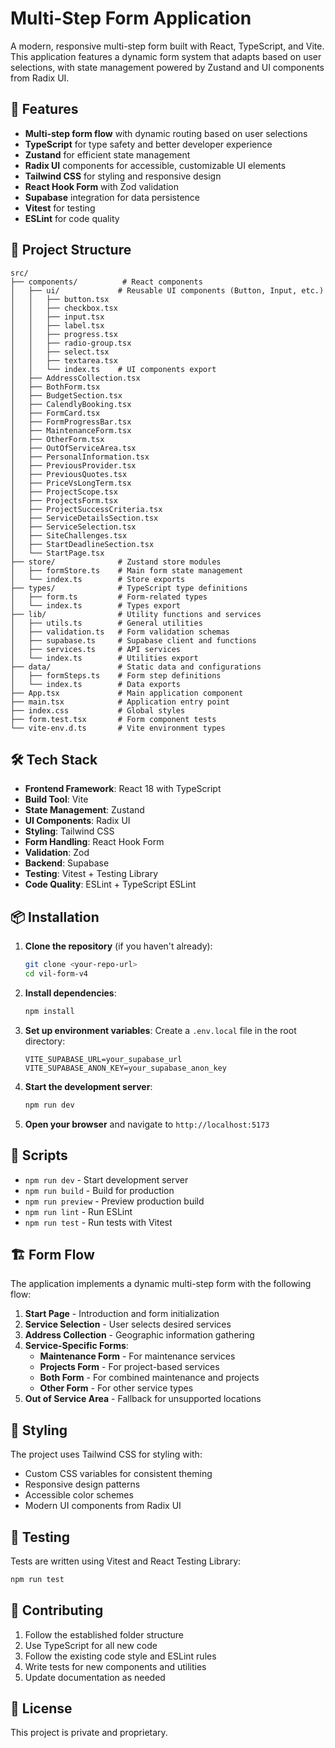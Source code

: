 # Multi-Step Form Application

A modern, responsive multi-step form built with React, TypeScript, and Vite. This application features a dynamic form system that adapts based on user selections, with state management powered by Zustand and UI components from Radix UI.

## 🚀 Features

- **Multi-step form flow** with dynamic routing based on user selections
- **TypeScript** for type safety and better developer experience
- **Zustand** for efficient state management
- **Radix UI** components for accessible, customizable UI elements
- **Tailwind CSS** for styling and responsive design
- **React Hook Form** with Zod validation
- **Supabase** integration for data persistence
- **Vitest** for testing
- **ESLint** for code quality

## 📁 Project Structure

```
src/
├── components/          # React components
│   ├── ui/             # Reusable UI components (Button, Input, etc.)
│   │   ├── button.tsx
│   │   ├── checkbox.tsx
│   │   ├── input.tsx
│   │   ├── label.tsx
│   │   ├── progress.tsx
│   │   ├── radio-group.tsx
│   │   ├── select.tsx
│   │   ├── textarea.tsx
│   │   └── index.ts    # UI components export
│   ├── AddressCollection.tsx
│   ├── BothForm.tsx
│   ├── BudgetSection.tsx
│   ├── CalendlyBooking.tsx
│   ├── FormCard.tsx
│   ├── FormProgressBar.tsx
│   ├── MaintenanceForm.tsx
│   ├── OtherForm.tsx
│   ├── OutOfServiceArea.tsx
│   ├── PersonalInformation.tsx
│   ├── PreviousProvider.tsx
│   ├── PreviousQuotes.tsx
│   ├── PriceVsLongTerm.tsx
│   ├── ProjectScope.tsx
│   ├── ProjectsForm.tsx
│   ├── ProjectSuccessCriteria.tsx
│   ├── ServiceDetailsSection.tsx
│   ├── ServiceSelection.tsx
│   ├── SiteChallenges.tsx
│   ├── StartDeadlineSection.tsx
│   └── StartPage.tsx
├── store/              # Zustand store modules
│   ├── formStore.ts    # Main form state management
│   └── index.ts        # Store exports
├── types/              # TypeScript type definitions
│   ├── form.ts         # Form-related types
│   └── index.ts        # Types export
├── lib/                # Utility functions and services
│   ├── utils.ts        # General utilities
│   ├── validation.ts   # Form validation schemas
│   ├── supabase.ts     # Supabase client and functions
│   ├── services.ts     # API services
│   └── index.ts        # Utilities export
├── data/               # Static data and configurations
│   ├── formSteps.ts    # Form step definitions
│   └── index.ts        # Data exports
├── App.tsx             # Main application component
├── main.tsx            # Application entry point
├── index.css           # Global styles
├── form.test.tsx       # Form component tests
└── vite-env.d.ts       # Vite environment types
```

## 🛠️ Tech Stack

- **Frontend Framework**: React 18 with TypeScript
- **Build Tool**: Vite
- **State Management**: Zustand
- **UI Components**: Radix UI
- **Styling**: Tailwind CSS
- **Form Handling**: React Hook Form
- **Validation**: Zod
- **Backend**: Supabase
- **Testing**: Vitest + Testing Library
- **Code Quality**: ESLint + TypeScript ESLint

## 📦 Installation

1. **Clone the repository** (if you haven't already):
   ```bash
   git clone <your-repo-url>
   cd vil-form-v4
   ```

2. **Install dependencies**:
   ```bash
   npm install
   ```

3. **Set up environment variables**:
   Create a `.env.local` file in the root directory:
   ```env
   VITE_SUPABASE_URL=your_supabase_url
   VITE_SUPABASE_ANON_KEY=your_supabase_anon_key
   ```

4. **Start the development server**:
   ```bash
   npm run dev
   ```

5. **Open your browser** and navigate to `http://localhost:5173`

## 🚀 Scripts

- `npm run dev` - Start development server
- `npm run build` - Build for production
- `npm run preview` - Preview production build
- `npm run lint` - Run ESLint
- `npm run test` - Run tests with Vitest

## 🏗️ Form Flow

The application implements a dynamic multi-step form with the following flow:

1. **Start Page** - Introduction and form initialization
2. **Service Selection** - User selects desired services
3. **Address Collection** - Geographic information gathering
4. **Service-Specific Forms**:
   - **Maintenance Form** - For maintenance services
   - **Projects Form** - For project-based services
   - **Both Form** - For combined maintenance and projects
   - **Other Form** - For other service types
5. **Out of Service Area** - Fallback for unsupported locations

## 🎨 Styling

The project uses Tailwind CSS for styling with:
- Custom CSS variables for consistent theming
- Responsive design patterns
- Accessible color schemes
- Modern UI components from Radix UI

## 🧪 Testing

Tests are written using Vitest and React Testing Library:
```bash
npm run test
```

## 🤝 Contributing

1. Follow the established folder structure
2. Use TypeScript for all new code
3. Follow the existing code style and ESLint rules
4. Write tests for new components and utilities
5. Update documentation as needed

## 📄 License

This project is private and proprietary. 